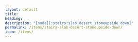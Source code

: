 ```yaml
---
layout: default
title: 
heading: 
description: "[node][:stairs:slab_desert_stoneupside_down]"
permalink: /items/stairs-slab-desert-stoneupside-down/
icon: /items/
---
```

